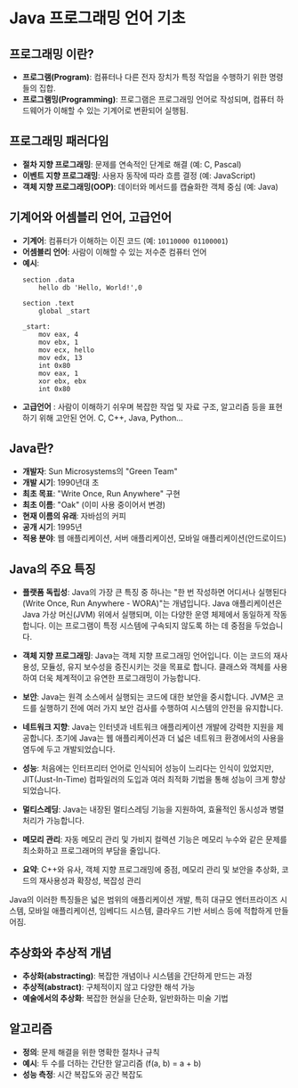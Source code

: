 # Java 프로그래밍 언어 기초
## 프로그래밍 이란?

- **프로그램(Program)**: 컴퓨터나 다른 전자 장치가 특정 작업을 수행하기 위한 명령들의 집합.
- **프로그램밍(Programming)**: 프로그램은 프로그래밍 언어로 작성되며, 컴퓨터 하드웨어가 이해할 수 있는 기계어로 변환되어 실행됨.  

## 프로그래밍 패러다임

- **절차 지향 프로그래밍**: 문제를 연속적인 단계로 해결 (예: C, Pascal)
- **이벤트 지향 프로그래밍**: 사용자 동작에 따라 흐름 결정 (예: JavaScript)
- **객체 지향 프로그래밍(OOP)**: 데이터와 메서드를 캡슐화한 객체 중심 (예: Java)

## 기계어와 어셈블리 언어, 고급언어

- **기계어**: 컴퓨터가 이해하는 이진 코드 (예: `10110000 01100001`)
- **어셈블리 언어**: 사람이 이해할 수 있는 저수준 컴퓨터 언어
- **예시**: 
  ```assembly
  section .data
      hello db 'Hello, World!',0

  section .text
      global _start

  _start:
      mov eax, 4
      mov ebx, 1
      mov ecx, hello
      mov edx, 13
      int 0x80
      mov eax, 1
      xor ebx, ebx
      int 0x80
    ```
- **고급언어** : 사람이 이해하기 쉬우며 복잡한 작업 및 자료 구조, 알고리즘 등을 표현하기 위해 고안된 언어. 
C, C++, Java, Python...

## Java란?

- **개발자**: Sun Microsystems의 "Green Team"
- **개발 시기**: 1990년대 초
- **최초 목표**: "Write Once, Run Anywhere" 구현
- **최초 이름**: "Oak" (이미 사용 중이어서 변경)
- **현재 이름의 유래**: 자바섬의 커피
- **공개 시기**: 1995년
- **적용 분야**: 웹 애플리케이션, 서버 애플리케이션, 모바일 애플리케이션(안드로이드)

## Java의 주요 특징
 
- **플랫폼 독립성**: Java의 가장 큰 특징 중 하나는 "한 번 작성하면 어디서나 실행된다(Write Once, Run Anywhere - WORA)"는 개념입니다. Java 애플리케이션은 Java 가상 머신(JVM) 위에서 실행되며, 이는 다양한 운영 체제에서 동일하게 작동합니다. 이는 프로그램이 특정 시스템에 구속되지 않도록 하는 데 중점을 두었습니다.

- **객체 지향 프로그래밍**: Java는 객체 지향 프로그래밍 언어입니다. 이는 코드의 재사용성, 모듈성, 유지 보수성을 증진시키는 것을 목표로 합니다. 클래스와 객체를 사용하여 더욱 체계적이고 유연한 프로그래밍이 가능합니다.

- **보안**: Java는 원격 소스에서 실행되는 코드에 대한 보안을 중시합니다. JVM은 코드를 실행하기 전에 여러 가지 보안 검사를 수행하여 시스템의 안전을 유지합니다.

- **네트워크 지향**: Java는 인터넷과 네트워크 애플리케이션 개발에 강력한 지원을 제공합니다. 초기에 Java는 웹 애플리케이션과 더 넓은 네트워크 환경에서의 사용을 염두에 두고 개발되었습니다.

- **성능**: 처음에는 인터프리터 언어로 인식되어 성능이 느리다는 인식이 있었지만, JIT(Just-In-Time) 컴파일러의 도입과 여러 최적화 기법을 통해 성능이 크게 향상되었습니다.

- **멀티스레딩**: Java는 내장된 멀티스레딩 기능을 지원하여, 효율적인 동시성과 병렬 처리가 가능합니다.

- **메모리 관리**: 자동 메모리 관리 및 가비지 컬렉션 기능은 메모리 누수와 같은 문제를 최소화하고 프로그래머의 부담을 줄입니다.

- **요약**: C++와 유사, 객체 지향 프로그래밍에 중점, 메모리 관리 및 보안을 추상화, 코드의 재사용성과 확장성, 복잡성 관리

Java의 이러한 특징들은 넓은 범위의 애플리케이션 개발, 특히 대규모 엔터프라이즈 시스템, 모바일 애플리케이션, 임베디드 시스템, 클라우드 기반 서비스 등에 적합하게 만들어짐.

## 추상화와 추상적 개념

- **추상화(abstracting)**: 복잡한 개념이나 시스템을 간단하게 만드는 과정
- **추상적(abstract)**: 구체적이지 않고 다양한 해석 가능
- **예술에서의 추상화**: 복잡한 현실을 단순화, 일반화하는 미술 기법

## 알고리즘

- **정의**: 문제 해결을 위한 명확한 절차나 규칙
- **예시**: 두 수를 더하는 간단한 알고리즘 (f(a, b) = a + b) 
- **성능 측정**: 시간 복잡도와 공간 복잡도

